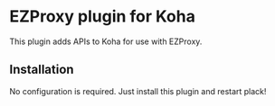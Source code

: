 # EZProxy plugin for Koha

This plugin adds APIs to Koha for use with EZProxy.

## Installation

No configuration is required.
Just install this plugin and restart plack!
